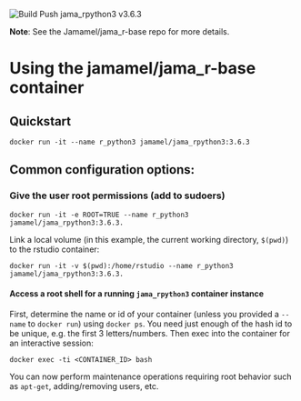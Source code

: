 ![Build Push jama_rpython3 v3.6.3](https://github.com/Jamamel/jama_rpython3/workflows/Build%20Push%20jama_rpython3%20v3.6.3/badge.svg)

**Note**: See the Jamamel/jama_r-base repo for more details.


# Using the jamamel/jama_r-base container


## Quickstart

    docker run -it --name r_python3 jamamel/jama_rpython3:3.6.3


## Common configuration options:


### Give the user root permissions (add to sudoers)

    docker run -it -e ROOT=TRUE --name r_python3 jamamel/jama_rpython3:3.6.3.

Link a local volume (in this example, the current working directory, `$(pwd)`) to the rstudio container:

    docker run -it -v $(pwd):/home/rstudio --name r_python3 jamamel/jama_rpython3:3.6.3.


#### Access a root shell for a running `jama_rpython3` container instance

First, determine the name or id of your container (unless you provided a `--name` to `docker run`) using `docker ps`.  You need just enough of the hash id to be unique, e.g. the first 3 letters/numbers.  Then exec into the container for an interactive session:

    docker exec -ti <CONTAINER_ID> bash

You can now perform maintenance operations requiring root behavior such as `apt-get`, adding/removing users, etc.  

